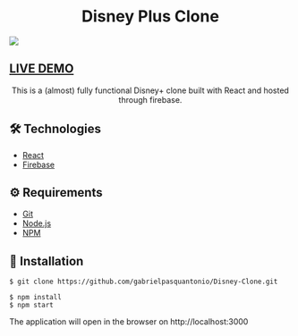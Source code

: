 # <div align="center">Disney Plus Clone </div>

<a href="https://disney-plus-5b92e.web.app/"/>
<img src="./main.png" />    </a>

## <a href="https://disney-plus-5b92e.web.app/" target="_blank">LIVE DEMO</a>


<p align="center">This is a (almost) fully functional Disney+ clone built with React and hosted through firebase.</p>


                  

## 🛠️ Technologies

<ul>
  <li><a href="https://reactjs.org/">React</a></li>
  <li><a href="https://firebase.google.com/?hl=pt-br">Firebase</a></li>
</ul>

## ⚙️ Requirements

<ul>
  <li><a href="https://git-scm.com/">Git</a></li>
  <li><a href="https://nodejs.org/en/">Node.js</a></li>
  <li><a href="https://www.npmjs.com/">NPM</a></li>
</ul>

## 🚀 Installation

```
$ git clone https://github.com/gabrielpasquantonio/Disney-Clone.git

$ npm install
$ npm start
```

The application will open in the browser on http://localhost:3000


